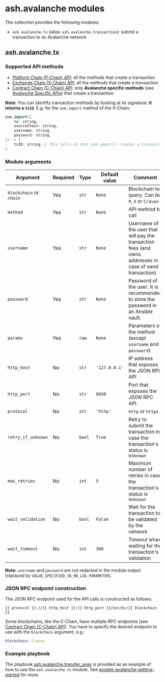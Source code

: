 # ash.avalanche modules

The collection provides the following modules:

- `ash.avalanche.tx` (alias: `ash.avalanche.transaction`): submit a transaction to an Avalanche network

## ash.avalanche.tx

### Supported API methods

- [Platform Chain (P-Chain) API](https://docs.avax.network/build/avalanchego-apis/p-chain): all the methods that create a transaction
- [Exchange Chain (X-Chain) API](https://docs.avax.network/build/avalanchego-apis/x-chain): all the methods that create a transaction
- [Contract Chain (C-Chain) API](https://docs.avax.network/build/avalanchego-apis/c-chain): only **Avalanche specific methods** (see [Avalanche Specific APIs](https://docs.avax.network/build/avalanchego-apis/c-chain/#avalanche-specific-apis)) that create a transaction

**Note:** You can identify transaction methods by looking at its signature: **it returns a `txID`**. E.g. for the `avm.import` method of the X-Chain:

```cpp
avm.import({
    to: string,
    sourceChain: string,
    username: string,
    password: string,
}) -> {
	txID: string // This tells us that avm.import() creates a transaction
}
```

### Module arguments

| Argument                | Required | Type   | Default value | Comment                                                                                                  |
| ----------------------- | -------- | ------ | ------------- | -------------------------------------------------------------------------------------------------------- |
| `blockchain` or `chain` | Yes      | `str`  | `None`        | Blockchain to query. Can be `P`, `X` or `C/avax`                                                         |
| `method`                | Yes      | `str`  | `None`        | API method to call                                                                                       |
| `username`              | Yes      | `str`  | `None`        | Username of the user that will pay the transaction fees (and owns addresses in case of send transaction) |
| `password`              | Yes      | `str`  | `None`        | Password of the user. It is recommended to store the password in an Ansible vault.                       |
| `params`                | Yes      | `raw`  | `None`        | Parameters of the method (except `username` and `password`)                                              |
| `http_host`             | No       | `str`  | `'127.0.0.1'` | IP address that exposes the JSON RPC API                                                                 |
| `http_port`             | No       | `str`  | `9650`        | Port that exposes the JSON RPC API                                                                       |
| `protocol`              | No       | `str`  | `'http'`      | `http` or `https`                                                                                        |
| `retry_if_unknown`      | No       | `bool` | `True`        | Retry to submit the transaction in case the transaction's status is `Unknown`                            |
| `max_retries`           | No       | `int`  | `5`           | Maximum number of retries in case the transaction's status is `Unknown`                                  |
| `wait_validation`       | No       | `bool` | `False`       | Wait for the transaction to be validated by the network                                                  |
| `wait_timeout`          | No       | `int`  | `300`         | Timeout when waiting for the transaction's validation                                                    |

**Note:** `username` and `password` are not redacted in the module output (replaced by `VALUE_SPECIFIED_IN_NO_LOG_PARAMETER`).

### JSON RPC endpoint construction

The JSON RPC endpoint used for the API calls is constructed as follows:

```jinja
{{ protocol }}://{{ http_host }}:{{ http_port }}/ext/bc/{{ blockchain }}
```

Some blockchains, like the C-Chain, have multiple RPC endpoints (see [Contract Chain (C-Chain) API](https://docs.avax.network/build/avalanchego-apis/c-chain/)). You have to specify the desired endpoint to use with the `blockchain` argument, e.g.:

```yaml
blockchain: C/avax
```

### Example playbook

The playbook [ash.avalanche.transfer_avax](../../playbooks/transfer_avax.yml) is provided as an example of how to use the `ash.avalanche.tx` module. See [ansible-avalanche-getting-started](https://github.com/AshAvalanche/ansible-avalanche-getting-started) for more.
